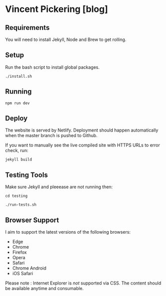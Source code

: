 # Vincent Pickering [blog]

## Requirements

You will need to install Jekyll, Node and Brew to get rolling.

## Setup

Run the bash script to install global packages.

```
./install.sh
```

## Running

```
npm run dev
```

## Deploy

The website is served by Netlify. Deployment should happen automatically when the master branch is pushed to Github.

If you want to manually see the live compiled site with HTTPS URLs to error check, run:

```
jekyll build
```

## Testing Tools

Make sure Jekyll and pleeease are not running then:

```
cd testing

./run-tests.sh
```


## Browser Support

I aim to support the latest versions of the following browsers:

- Edge
- Chrome
- Firefox
- Opera
- Safari
- Chrome Android
- iOS Safari

Please note : Internet Explorer is *not* supported via CSS. The content should be available anytime and consumable.
